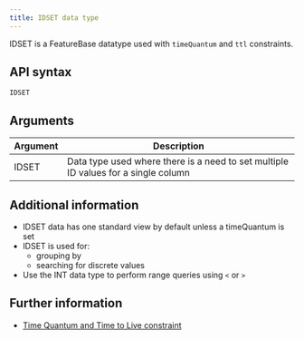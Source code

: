 ```yaml
---
title: IDSET data type
---
```


IDSET is a FeatureBase datatype used with `timeQuantum` and `ttl` constraints.

## API syntax

```
IDSET
```

## Arguments

| Argument | Description |
|---|---|
| IDSET | Data type used where there is a need to set multiple ID values for a single column |

## Additional information

* IDSET data has one standard view by default unless a timeQuantum is set
* IDSET is used for:
  * grouping by
  * searching for discrete values
* Use the INT data type to perform range queries using `<` or `>`

## Further information

* [Time Quantum and Time to Live constraint](/sql-preview/data-types/constraint-timequantum-ttl)
